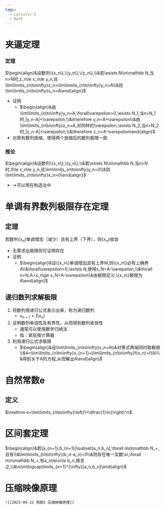 ```yaml
---
tags:
  - Calculus-I
  - Math
---
```

# 夹逼定理
### 定理
$\begin{align}&设数列\{x_n\},\{y_n\},\{z_n\},\\&若\exists N\in\mathbb N,当n>N时,z_n\le x_n\le y_n,且\lim\limits_{n\to\infty}z_n=\lim\limits_{n\to\infty}y_n=A\\&则\lim\limits_{n\to\infty}x_n=A\end{align}$
- 证明
	- $\begin{align}&由\lim\limits_{n\to\infty}y_n=A,\forall\varepsilon>0,\exists N_1,当n>N_1时,|y_n-A|<\varepsilon,\\&\therefore y_n<A+\varepsilon\\&由\lim\limits_{n\to\infty}z_n=A,对同样的\varepsilon,\exists N_2,当n>N_2时,|z_n-A|<\varepsilon,\\&\therefore z_n>A-\varepsilon\end{align}$
- 对原有数列放缩，使得两个放缩后的数列极限一致
### 推论
$\begin{align}&设数列\{x_n\},\{y_n\},\\&若\exists N\in\mathbb N,当n>N时,0\le x_n\le y_n,且\lim\limits_{n\to\infty}y_n=0\\&则\lim\limits_{n\to\infty}x_n=0\end{align}$
- ->可以用在构造法中
# 单调有界数列极限存在定理
## 定理
若数列$\{x_n\}$单调增加（减少）且有上界（下界），则$\{x_n\}$收敛
- 无需求出极限则可证明存在
- 证明
	- $\begin{align}&设\{x_n\}单调增加且有上界M,则\{x_n\}必有上确界A\\&\forall\varepsilon>0,\exists N,使得x_N>A-\varepsilon,\\&\forall n>N,A>x_n\ge x_N>A-\varepsilon\\&由极限定义,\{x_n\}极限为A\end{align}$
## 递归数列求解极限
1. 将数列用递归公式表示出来，称为递归数列
	- $x_{n+1}=f(x_n)$
2. 证明数列单调性及有界性，从而得到数列收敛性
	- 通常可以使用数学归纳法
	- 指：疯狂按计算器
3. 利用递归公式求极限
	- $\begin{align}&设\lim\limits_{n\to\infty}x_n=A\\&对等式两端同时取极限\\&A=\lim\limits_{n\to\infty}x_{n+1}=\lim\limits_{n\to\infty}f(x_n)=f(A)\\&得到关于A的方程,从而解出A\end{align}$
# 自然常数e
## 定义
$\mathrm e=\lim\limits_{n\to\infty}\left(1+\dfrac{1}{n}\right)^n$
# 区间套定理
$\begin{align}&若[a_{n+1},b_{n+1}]\subset[a_n,b_n],\forall n\in\mathbb N_+,且有\\&\lim\limits_{n\to\infty}(b_n-a_n)=0\\&则存在唯一实数\xi,\forall n\in\mathbb N_+,有a_n\le\xi\le b_n,换言之,\\&\xi\in\bigcap\limits_{n=1}^{\infty}[a_n,b_n]\end{align}$

# 压缩映像原理
`![[2023-09-22 例题5 压缩映像原理]]`
